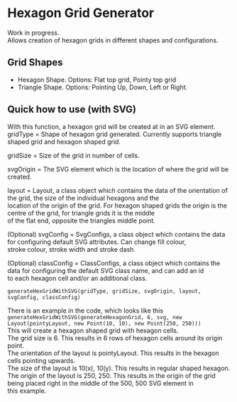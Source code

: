 # Hexagon Grid Generator
Work in progress. <br>
Allows creation of hexagon grids in different shapes and configurations. <br>

## Grid Shapes
- Hexagon Shape. Options: Flat top grid, Pointy top grid <br>
- Triangle Shape. Options: Pointing Up, Down, Left or Right. <br>

## Quick how to use (with SVG)
With this function, a hexagon grid will be created at in an SVG element. <br>
gridType = Shape of hexagon grid generated. Currently supports triangle shaped grid and hexagon shaped grid. <br>

gridSize = Size of the grid in number of cells. <br>

svgOrigin = The SVG element which is the location of where the grid will be created. <br>

layout = Layout, a class object which contains the data of the orientation of the grid, the size of the individual hexagons and the <br>
    location of the origin of the grid. For hexagon shaped grids the origin is the centre of the grid, for triangle grids it is the middle <br>
    of the flat end, opposite the triangles middle point. <br>

(Optional) svgConfig = SvgConfigs, a class object which contains the data for configuring default SVG attributes. Can change fill colour, <br>
stroke colour, stroke width and stroke dash. <br>

(Optional) classConfig = ClassConfigs, a class object which contains the data for configuring the default SVG class name, and can add an id <br>
to each hexagon cell and/or an additional class.<br>

`generateHexGridWithSVG(gridType, gridSize, svgOrigin, layout, svgConfig, classConfig)` <br>

There is an example in the code, which looks like this <br>
`generateHexGridWithSVG(generateHexagonGrid, 6, svg, new Layout(pointyLayout, new Point(10, 10), new Point(250, 250)))` <br>
This will create a hexagon shaped grid with hexagon cells. <br>
The grid size is 6. This results in 6 rows of hexagon cells around its origin point. <br>
The orientation of the layout is pointyLayout. This results in the hexagon cells pointing upwards. <br>
The size of the layout is 10(x), 10(y). This results in regular shaped hexagon. <br>
The origin of the layout is 250, 250. This results in the origin of the grid being placed right in the middle of the 500, 500 SVG element in <br>
this example. <br>